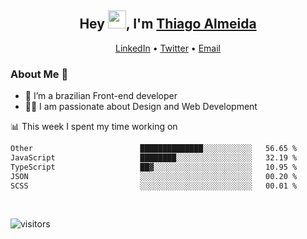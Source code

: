 

<h2 align="center">Hey <img src="https://github.com/TheDudeThatCode/TheDudeThatCode/blob/master/Assets/Hi.gif" width="29">, I'm <a href="https://www.linkedin.com/in/thiago-almeida-69785569/">Thiago Almeida</a></h2>
<p align="center">
  <a href="https://www.linkedin.com/in/thiago-almeida-69785569/">LinkedIn</a> •
  <a href="https://twitter.com/thiagoloal">Twitter</a> •
  <a href="mailto:thiagoloal@gmail.com">Email</a>
</p>

### About Me 🚀
- 🌱  I’m a brazilian Front-end developer</br>
- 👨‍💻  I am passionate about Design and Web Development</br>

<!-- ![Thiago Almeida github stats](https://github-readme-stats.vercel.app/api?username=thiagoloal&show_icons=true&hide_border=true)&nbsp;&nbsp; -->

📊 This week I spent my time working on
<!--START_SECTION:waka-->

```txt
Other                        ██████████████░░░░░░░░░░░   56.65 %
JavaScript                   ████████░░░░░░░░░░░░░░░░░   32.19 %
TypeScript                   ██▓░░░░░░░░░░░░░░░░░░░░░░   10.95 %
JSON                         ░░░░░░░░░░░░░░░░░░░░░░░░░   00.20 %
SCSS                         ░░░░░░░░░░░░░░░░░░░░░░░░░   00.01 %
```

<!--END_SECTION:waka-->

<br />

![visitors](https://visitor-badge.laobi.icu/badge?page_id=thiagoloal.thiagoloal)
